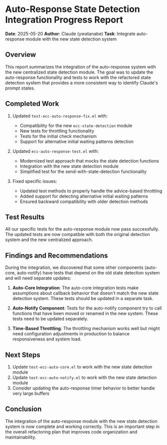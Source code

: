 # Auto-Response State Detection Integration Progress Report

**Date**: 2025-05-20
**Author**: Claude (ywatanabe)
**Task**: Integrate auto-response module with the new state detection system

## Overview

This report summarizes the integration of the auto-response system with the new centralized state detection module. The goal was to update the auto-response functionality and tests to work with the refactored state detection system that provides a more consistent way to identify Claude's prompt states.

## Completed Work

1. Updated `test-ecc-auto-response-fix.el` with:
   - Compatibility for the new `ecc-state-detection` module
   - New tests for throttling functionality
   - Tests for the initial check mechanism
   - Support for alternative initial waiting patterns detection

2. Updated `ecc-auto-response-test.el` with:
   - Modernized test approach that mocks the state detection functions
   - Integration with the new state detection module
   - Simplified test for the send-with-state-detection functionality

3. Fixed specific issues:
   - Updated test methods to properly handle the advice-based throttling
   - Added support for detecting alternative initial waiting patterns
   - Ensured backward compatibility with older detection methods

## Test Results

All our specific tests for the auto-response module now pass successfully. The updated tests are now compatible with both the original detection system and the new centralized approach.

## Findings and Recommendations

During the integration, we discovered that some other components (auto-core, auto-notify) have tests that depend on the old state detection system and will need separate updates:

1. **Auto-Core Integration**: The auto-core integration tests make assumptions about callback behavior that doesn't match the new state detection system. These tests should be updated in a separate task.

2. **Auto-Notify Component**: Tests for the auto-notify component try to call functions that have been moved or renamed in the new system. These tests need to be updated separately.

3. **Time-Based Throttling**: The throttling mechanism works well but might need configuration adjustments in production to balance responsiveness and system load.

## Next Steps

1. Update `test-ecc-auto-core.el` to work with the new state detection module
2. Update `test-ecc-auto-notify.el` to work with the new state detection module
3. Consider updating the auto-response timer behavior to better handle very large buffers

## Conclusion

The integration of the auto-response module with the new state detection system is now complete and working correctly. This is an important step in the overall refactoring plan that improves code organization and maintainability.